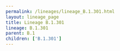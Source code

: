 ```yaml
---
permalink: /lineages/lineage_B.1.301.html
layout: lineage_page
title: Lineage B.1.301
lineage: B.1.301
parent: B.1
children: ['B.1.301']
---
```

